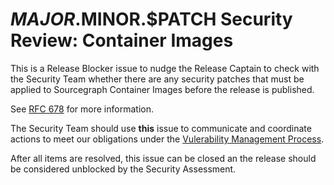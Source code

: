 <!--
DO NOTE COPY THIS ISSUE TEMPLATE MANUALLY. Use `yarn release tracking:issues` in the `sourcegraph/sourcegraph` repository.

Arguments:
- $MAJOR
- $MINOR
- $PATCH
- $RELEASE_DATE
- $ONE_WORKING_DAY_AFTER_RELEASE
-->

# $MAJOR.$MINOR.$PATCH Security Review: Container Images

This is a Release Blocker issue to nudge the Release Captain to check
with the Security Team whether there are any security patches that must be 
applied to Sourcegraph Container Images before the release is published.

See [RFC 678](https://docs.google.com/document/d/1v0TXVLPCNA42cQwIYeGLICoy6zfK9KprMRpMa2Fn6IE/edit#) for more information.

The Security Team should use **this** issue to communicate and coordinate
actions to meet our obligations under the [Vulerability Management Process](https://handbook.sourcegraph.com/departments/product-engineering/engineering/cloud/security/vulnerability-management-process/).

After all items are resolved, this issue can be closed an the release should be
considered unblocked by the Security Assessment.
